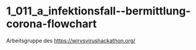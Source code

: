 # 1_011_a_infektionsfall--bermittlung-corona-flowchart

Arbeitsgruppe des https://wirvsvirushackathon.org/
